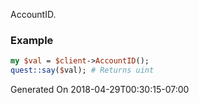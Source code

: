 AccountID.
### Example

```perl
my $val = $client->AccountID();
quest::say($val); # Returns uint
```


Generated On 2018-04-29T00:30:15-07:00